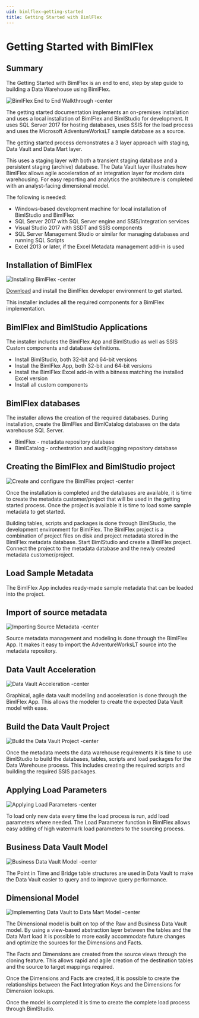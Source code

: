 ```yaml
---
uid: bimlflex-getting-started
title: Getting Started with BimlFlex
---
```

# Getting Started with BimlFlex

## Summary

The Getting Started with BimlFlex is an end to end, step by step guide to building a Data Warehouse using BimlFlex.

![BimlFlex End to End Walkthrough -center](https://www.youtube.com/watch?v=6BgkXqjDtvY?rel=0&autoplay=0 "BimlFlex End to End Walkthrough")

The getting started documentation implements an on-premises installation and uses a local installation of BimlFlex and BimlStudio for development. It uses SQL Server 2017 for hosting databases, uses SSIS for the load process and uses the Microsoft AdventureWorksLT sample database as a source.

The getting started process demonstrates a 3 layer approach with staging, Data Vault and Data Mart layer.

This uses a staging layer with both a transient staging database and a persistent staging (archive) database. The Data Vault layer illustrates how BimlFlex allows agile acceleration of an integration layer for modern data warehousing. For easy reporting and analytics the architecture is completed with an analyst-facing dimensional model.

The following is needed:

* Windows-based development machine for local installation of BimlStudio and BimlFlex
* SQL Server 2017 with SQL Server engine and SSIS/Integration services
* Visual Studio 2017 with SSDT and SSIS components
* SQL Server Management Studio or similar for managing databases and running SQL Scripts
* Excel 2013 or later, if the Excel Metadata management add-in is used

## Installation of BimlFlex

![Installing BimlFlex -center](https://www.youtube.com/watch?v=nnv5XnqbhvI?rel=0&autoplay=0 "Installing BimlFlex")

[Download](https://varigence.com/downloads/bimlflexdevsetup.exe) and install the BimlFlex developer environment to get started.

This installer includes all the required components for a BimlFlex implementation.

## BimlFlex and BimlStudio Applications

The installer includes the BimlFlex App and BimlStudio as well as SSIS Custom components and database definitions.

* Install BimlStudio, both 32-bit and 64-bit versions
* Install the BimlFlex App, both 32-bit and 64-bit versions
* Install the BimlFlex Excel add-in with a bitness matching the installed Excel version
* Install all custom components

## BimlFlex databases

The installer allows the creation of the required databases. During installation, create the BimlFlex and BimlCatalog databases on the data warehouse SQL Server.

* BimlFlex - metadata repository database
* BimlCatalog - orchestration and audit/logging repository database

## Creating the BimlFlex and BimlStudio project

![Create and configure the BimlFlex project -center](https://www.youtube.com/watch?v=7zt7CmFjDZk?rel=0&autoplay=0 "Create and configure the BimlFlex project")

Once the installation is completed and the databases are available, it is time to create the metadata customer/project that will be used in the getting started process. Once the project is available it is time to load some sample metadata to get started.

Building tables, scripts and packages is done through BimlStudio, the development environment for BimlFlex. The BimlFlex project is a combination of project files on disk and project metadata stored in the BimlFlex metadata database. Start BimlStudio and create a BimlFlex project. Connect the project to the metadata database and the newly created metadata customer/project.

## Load Sample Metadata

The BimlFlex App includes ready-made sample metadata that can be loaded into the project.

## Import of source metadata

![Importing Source Metadata -center](https://www.youtube.com/watch?v=ClMJcZPdSks?rel=0&autoplay=0 "Importing Source Metadata")

Source metadata management and modeling is done through the BimlFlex App. It makes it easy to import the AdventureWorksLT source into the metadata repository.

## Data Vault Acceleration

![Data Vault Acceleration -center](https://www.youtube.com/watch?v=w1UTANpF_ug?rel=0&autoplay=0 "Data Vault Acceleration")

Graphical, agile data vault modelling and acceleration is done through the BimlFlex App. This allows the modeler to create the expected Data Vault model with ease.

## Build the Data Vault Project

![Build the Data Vault Project -center](https://www.youtube.com/watch?v=qYu8pwqgAm0?rel=0&autoplay=0 "Build the Data Vault Project")

Once the metadata meets the data warehouse requirements it is time to use BimlStudio to build the databases, tables, scripts and load packages for the Data Warehouse process. This includes creating the required scripts and building the required SSIS packages.

## Applying Load Parameters

![Applying Load Parameters -center](https://www.youtube.com/watch?v=7GwiIC5vbs8?rel=0&autoplay=0 "Applying Load Parameters")

To load only new data every time the load process is run, add load parameters where needed. The Load Parameter function in BimlFlex allows easy adding of high watermark load parameters to the sourcing process.

## Business Data Vault Model

![Business Data Vault Model -center](https://www.youtube.com/watch?v=JZT8rDBMhmI?rel=0&autoplay=0 "Business Data Vault Model")

The Point in Time and Bridge table structures are used in Data Vault to make the Data Vault easier to query and to improve query performance.

## Dimensional Model

![Implementing Data Vault to Data Mart Model -center](https://www.youtube.com/watch?v=UKq-libt3xg?rel=0&autoplay=0 "Implementing Data Vault to Data Mart Model")

The Dimensional model is built on top of the Raw and Business Data Vault model. By using a view-based abstraction layer between the tables and the Data Mart load it is possible to more easily accommodate future changes and optimize the sources for the Dimensions and Facts.

The Facts and Dimensions are created from the source views through the cloning feature. This allows rapid and agile creation of the destination tables and the source to target mappings required.

Once the Dimensions and Facts are created, it is possible to create the relationships between the Fact Integration Keys and the Dimensions for Dimension lookups.

Once the model is completed it is time to create the complete load process through BimlStudio.
